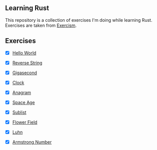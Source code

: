 ## Learning Rust

This repository is a collection of exercises I'm doing while learning Rust. Exercises are taken from [Exercism](https://exercism.org/).

## Exercises

- [x] [Hello World](hello-world)
- [x] [Reverse String](reverse-string)
- [x] [Gigasecond](gigasecond)
- [x] [Clock](clock)
- [x] [Anagram](anagram)
- [x] [Space Age](space-age)
- [x] [Sublist](sublist)
- [x] [Flower Field](flower-field)
- [x] [Luhn](luhn)
- [x] [Armstrong Number](armstrong-number)




